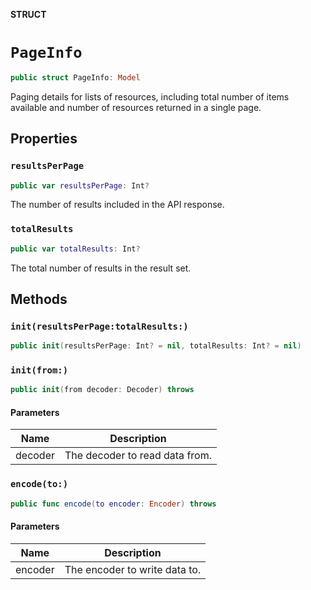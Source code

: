 **STRUCT**

# `PageInfo`

```swift
public struct PageInfo: Model
```

Paging details for lists of resources, including total number of items available and number of resources returned in a single page.

## Properties
### `resultsPerPage`

```swift
public var resultsPerPage: Int?
```

The number of results included in the API response.

### `totalResults`

```swift
public var totalResults: Int?
```

The total number of results in the result set.

## Methods
### `init(resultsPerPage:totalResults:)`

```swift
public init(resultsPerPage: Int? = nil, totalResults: Int? = nil)
```

### `init(from:)`

```swift
public init(from decoder: Decoder) throws
```

#### Parameters

| Name | Description |
| ---- | ----------- |
| decoder | The decoder to read data from. |

### `encode(to:)`

```swift
public func encode(to encoder: Encoder) throws
```

#### Parameters

| Name | Description |
| ---- | ----------- |
| encoder | The encoder to write data to. |